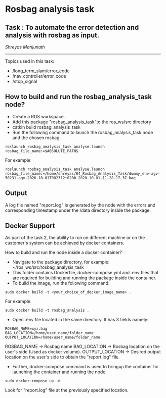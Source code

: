# Rosbag analysis task

## Task : To automate the error detection and analysis with rosbag as input.
<i>Shreyas Manjunath</i>
***

Topics used in this task:
- /long_term_slam/error_code
- /nav_controller/error_code
- /stop_signal

## How to build and run the rosbag_analysis_task node?
- Create a ROS workspace.
- Add this package "rosbag_analysis_task"to the ros_ws/src directory
- catkin build rosbag_analysis_task
- Run the following command to launch the rosbag_analysis_task node and the chosen rosbag.

```
roslaunch rosbag_analysis_task analyse.launch rosbag_file_name:=$ABSOLUTE_PATH$
```
For example:

```
roslaunch rosbag_analysis_task analyse.launch rosbag_file_name:=/home/shreyas/04_Rosbag_Analysis_Task/dummy_env-agv-50231.agv-2020-10-01T082312+0200_2020-10-01-11-28-17_37.bag
```

## Output

A log file named "report.log" is generated by the node with the errors and corresponding timestamp under the /data directory inside the package.

## Docker Support

As part of the task 2, the ability to run on different machine or on the customer's system can be achieved by docker containers.

How to build and run the node inside a docker container?
- Navigate to the package directory, for example: ~/ros_ws/src/rosbag_analysis_task
- This folder contains Dockerfile, docker-compose.yml and .env files that are required for building and running the package inside the container.
- To build the image, run the following command:
```
sudo docker build -t <your_choice_of_docker_image_name> .
```
For example:
```
sudo docker build -t rosbag_analysis .
``` 
- Open .env file located in the same directory. It has 3 fields namely:
```
ROSBAG_NAME=xyz.bag
BAG_LOCATION=/home/user_name/folder_name
OUTPUT_LOCATION=/home/user_name/folder_name
```
ROSBAG_NAME -> Rosbag name
BAG_LOCATION -> Rosbag location on the user's side (Used as docker volume).
OUTPUT_LOCATION -> Desired output location on the user's side to obtain the "report.log" file.

- Further, docker-compose command is used to bringup the container for launching the container and running the node.
```
sudo docker-compose up -d
```

Look for "report.log" file at the previously specified location.